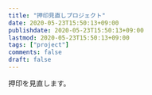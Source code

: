```yaml
---
title: "押印見直しプロジェクト"
date: 2020-05-23T15:50:13+09:00
publishdate: 2020-05-23T15:50:13+09:00
lastmod: 2020-05-23T15:50:13+09:00
tags: ["project"]
comments: false
draft: false
---
```


押印を見直します。
